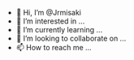 - 👋 Hi, I’m @Jrmisaki
- 👀 I’m interested in ...
- 🌱 I’m currently learning ...
- 💞️ I’m looking to collaborate on ...
- 📫 How to reach me ...

<!---
Jrmisaki/Jrmisaki is a ✨ special ✨ repository because its `README.md` (this file) appears on your GitHub profile.
You can click the Preview link to take a look at your changes.
--->
